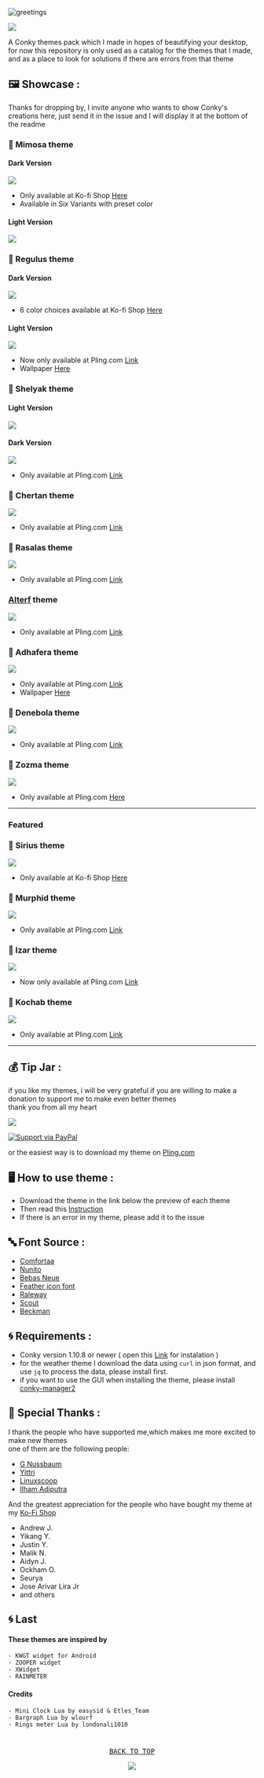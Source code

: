 ![greetings](/Asset/Leonis.png)

![](https://api.visitorbadge.io/api/VisitorHit?user=closebox73&repo=Leonis&countColor=%23A02C2C)

A Conky themes pack which I made in hopes of beautifying your desktop, for now this repository is only used as a catalog for the themes that I made, and as a place to look for solutions if there are errors from that theme

## :framed_picture: Showcase :
Thanks for dropping by, I invite anyone who wants to show Conky's creations here, just send it in the issue and I will display it at the bottom of the readme

### :stars: Mimosa theme
#### Dark Version
![](/Asset/mimosa_dark.png)
- Only available at Ko-fi Shop [Here](https://ko-fi.com/s/1b99f5885f)
- Available in Six Variants with preset color
#### Light Version
![](/Asset/mimosa_light.png)

### :stars: Regulus theme
#### Dark Version
![](/Asset/regulus.png)
- 6 color choices available at Ko-fi Shop [Here](https://ko-fi.com/s/8ffe99091c)
#### Light Version
![](/Asset/regulus_light.png)
- Now only available at Pling.com [Link](https://www.pling.com/p/1832239/)
- Wallpaper [Here](https://unsplash.com/photos/GAg4h8_mPCs)

### :stars: Shelyak theme
#### Light Version
![](/Asset/shelyak.png)
#### Dark Version
![](/Asset/shelyak_dark.png)
- Only available at Pling.com [Link](https://www.pling.com/p/1839849/)

### :stars: Chertan theme
![](/Asset/chertan.png)
- Only available at Pling.com [Link](https://www.pling.com/p/1835142/)

### :stars: Rasalas theme
![](/Asset/rasalas.png)
- Only available at Pling.com [Link](https://www.pling.com/p/1966107/)

### [Alterf](/Alterf) theme
![](/Asset/alterf.jpg)
- Only available at Pling.com [Link](https://www.pling.com/p/1961175/)

### :stars: Adhafera theme
![](/Asset/adhafera.png)
- Only available at Pling.com [Link](https://www.pling.com/p/1959962/)
- Wallpaper [Here](https://unsplash.com/photos/EQ2srpKQkAU)

### :stars: Denebola theme
![](/Asset/denebola.png)
- Only available at Pling.com [Link](https://www.pling.com/p/1966107/)

### :stars: Zozma theme
![](/Asset/Zozma.jpg)
- Only available at Pling.com [Here](https://www.pling.com/p/1832454/)
----------------------------------------------------------------
### Featured
### :stars: Sirius theme
![](/Asset/sirius.png)
- Only available at Ko-fi Shop [Here](https://ko-fi.com/s/4f23c4e1e1)

### :stars: Murphid theme
![](/Asset/murphid.png)
- Only available at Pling.com [Link](https://www.pling.com/p/1843842/)

### :stars: Izar theme
![](/Asset/izar.png)
- Now only available at Pling.com [Link](https://www.pling.com/p/1833103/)

### :stars: Kochab theme
![](/Asset/kochab.png)
- Only available at Pling.com [Link](https://www.pling.com/p/1966107/)
----------------------------------------------------------------

## :moneybag: Tip Jar :
if you like my themes, i will be very grateful if you are willing to make a donation to support me to make even better themes<br />
thank you from all my heart

[![](https://ko-fi.com/img/githubbutton_sm.svg)](https://ko-fi.com/closebox73)

[![Support via PayPal](https://cdn.rawgit.com/twolfson/paypal-github-button/1.0.0/dist/button.svg)](https://www.paypal.me/closebox73/)

or the easiest way is to download my theme on [Pling.com](https://www.pling.com/u/closebox73x) 

## :desktop_computer: How to use theme :
- Download the theme in the link below the preview of each theme
- Then read this [Instruction](https://github.com/closebox73/applying-theme)
- If there is an error in my theme, please add it to the issue

## :abc: Font Source :
 - [Comfortaa](https://fonts.google.com/specimen/Comfortaa)
 - [Nunito](https://fonts.google.com/specimen/Nunito)
 - [Bebas Neue](https://fonts.google.com/specimen/Bebas+Neue)
 - [Feather icon font](https://github.com/AT-UI/feather-font)
 - [Raleway](https://fonts.google.com/specimen/Raleway)
 - [Scout](https://www.dafontfree.io/scout-font-family/)
 - [Beckman](https://www.dafont.com/beckman.font?l%5B%5D=10&l%5B%5D=1)

## :cyclone: Requirements :
- Conky version 1.10.8 or newer ( open this  [Link](https://github.com/brndnmtthws/conky) for instalation )
- for the weather theme I download the data using `curl` in json format, and use `jq` to process the data, please install first.
- if you want to use the GUI when installing the theme, please install [conky-manager2](https://github.com/zcot/conky-manager2)

## :gift: Special Thanks :
I thank the people who have supported me,which makes me more excited to make new themes<br />
one of them are the following people:

- [G Nussbaum](https://github.com/gnussbaum67)
- [Yittri](https://github.com/yittri)
- [Linuxscoop](https://github.com/linuxscoop/)
- [Ilham Adiputra](https://github.com/ilham25/)

And the greatest appreciation for the people who have bought my theme at my [Ko-Fi Shop](https://ko-fi.com/closebox73)

- Andrew J.
- Yikang Y.
- Justin Y.
- Malik N.
- Aidyn J.
- Ockham O.
- Seurya
- Jose Arivar Lira Jr
- and others

## :cyclone: Last
#### These themes are inspired by
	- KWGT widget for Android
	- ZOOPER widget
	- XWidget
	- RAINMETER
	
#### Credits
	- Mini Clock Lua by easysid & Etles_Team
	- Bargraph Lua by wlourf
	- Rings meter Lua by londonali1010
	
<h1></h1>

<pre align="center">
<a href="https://github.com/closebox73/Leonis/blob/master/README.md">BACK TO TOP</a>
</pre>

</div>
	
<p align="center"><a href="https://github.com/closebox73/Leonis/blob/master/LICENSE"><img src="https://img.shields.io/static/v1.svg?style=rounded-square&label=License&message=GNU GENERAL PUBLIC LICENSE v3&logoColor=white&logo=github&colorA=282C35&colorB=A02C2C"/></a></p>
